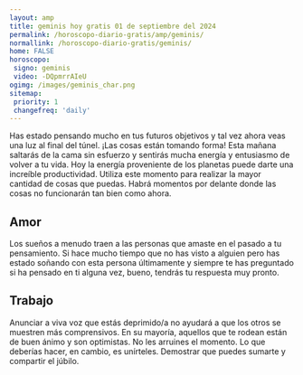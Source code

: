 ```yaml
---
layout: amp
title: geminis hoy gratis 01 de septiembre del 2024 
permalink: /horoscopo-diario-gratis/amp/geminis/
normallink: /horoscopo-diario-gratis/geminis/
home: FALSE
horoscopo:
 signo: geminis
 video: -DQpmrrAIeU
ogimg: /images/geminis_char.png
sitemap:
 priority: 1
 changefreq: 'daily'
---
```



Has estado pensando mucho en tus futuros objetivos y tal vez ahora veas una luz al final del túnel. ¡Las cosas están tomando forma! Esta mañana saltarás de la cama sin esfuerzo y sentirás mucha energía y entusiasmo de volver a tu vida. Hoy la energía proveniente de los planetas puede darte una increíble productividad. Utiliza este momento para realizar la mayor cantidad de cosas que puedas. Habrá momentos por delante donde las cosas no funcionarán tan bien como ahora.

## Amor

Los sueños a menudo traen a las personas que amaste en el pasado a tu pensamiento. Si hace mucho tiempo que no has visto a alguien pero has estado soñando con esta persona últimamente y siempre te has preguntado si ha pensado en ti alguna vez, bueno, tendrás tu respuesta muy pronto.

## Trabajo

Anunciar a viva voz que estás deprimido/a no ayudará a que los otros se muestren más comprensivos. En su mayoría, aquellos que te rodean están de buen ánimo y son optimistas. No les arruines el momento. Lo que deberías hacer, en cambio, es unírteles. Demostrar que puedes sumarte y compartir el júbilo.